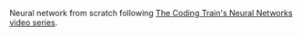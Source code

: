 Neural network from scratch following [The Coding Train's Neural Networks video series](https://www.youtube.com/playlist?list=PLRqwX-V7Uu6aCibgK1PTWWu9by6XFdCfh).
